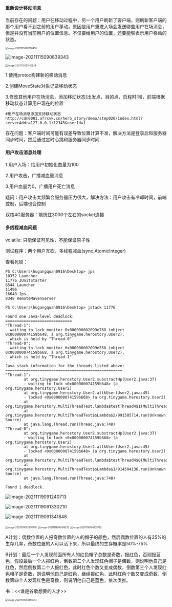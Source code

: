 #### 重新设计移动消息

当前存在的问题：用户在移动过程中，另一个用户刷新了客户端，则刷新客户端的那个用户看不到之前的用户移动，原因是用户重进入场会发送哪些用户在场消息，但是并没有当前用户的位置信息。不仅要给用户的位置，还要能够表示用户移动的状态。

<img src="06.重新设计移动消息.assets/image-20211115090738453.png" alt="image-20211115090738453" style="zoom:50%;" />



![image-20211115090839343](06.重新设计移动消息.assets/image-20211115090839343.png)

<img src="06.重新设计移动消息.assets/image-20211115091010639.png" alt="image-20211115091010639" style="zoom:50%;" />

1.使用protoc构建新的移动消息

2.创建MoveState对象记录移动状态

3.修改其他用户在场消息，添加移动状态(出发点，目的点，启程时间)，前端根据移动状态计算用户现在的位置

```
#用户在场消息添加支持移动状态
http://cdn0001.afrxvk.cn/hero_story/demo/step020/index.html?serverAddr=127.0.0.1:12345&userId=1
```

存在问题：客户端时间可能有误差导致位置计算不准，解决方法是登录后和服务器同步时间，然后通过定时心跳和服务器同步时间

#### 用户攻击消息处理

1.用户入场：给用户初始化血量为100

2.用户攻击，广播减血量消息

3.用户血量为0，广播用户死亡消息

疑问：用户攻击太频繁会服务器压力很大，解决方法：用户攻击有冷却时间，前端控制，后端也会控制

双核4G服务器：能抗住3000个左右的socket连接

#### 多线程减血问题

volatile: 只能保证可见性，不能保证原子性

测试程序：两个用户互砍，多线程减血(sync,AtomicInteger)

查看死锁：
```
PS C:\Users\hugangquan0916\Desktop> jps
10352 Launcher
11776 JUnitStarter
6544 Launcher
11496
16648 Jps
8348 RemoteMavenServer

PS C:\Users\hugangquan0916\Desktop> jstack 11776

Found one Java-level deadlock:
=============================
"Thread-1":
  waiting to lock monitor 0x000000002099e768 (object 0x000000074159b648, a org.tinygame.herostory.User2),
  which is held by "Thread-0"
"Thread-0":
  waiting to lock monitor 0x000000002099e558 (object 0x000000074159b668, a org.tinygame.herostory.User2),
  which is held by "Thread-1"

Java stack information for the threads listed above:
===================================================
"Thread-1":
        at org.tinygame.herostory.User2.substractHp(User2.java:37)
        - waiting to lock <0x000000074159b648> (a org.tinygame.herostory.User2)
        at org.tinygame.herostory.User2.attkUser(User2.java:45)
        - locked <0x000000074159b668> (a org.tinygame.herostory.User2)
        at org.tinygame.herostory.MultiThreadTest.lambda$testThread4$1(MultiThreadTest.java:108)
        at org.tinygame.herostory.MultiThreadTest$$Lambda$2/991505714.run(Unknown Source)
        at java.lang.Thread.run(Thread.java:748)
"Thread-0":
        at org.tinygame.herostory.User2.substractHp(User2.java:37)
        - waiting to lock <0x000000074159b668> (a org.tinygame.herostory.User2)
        at org.tinygame.herostory.User2.attkUser(User2.java:45)
        - locked <0x000000074159b648> (a org.tinygame.herostory.User2)
        at org.tinygame.herostory.MultiThreadTest.lambda$testThread4$0(MultiThreadTest.java:105)
        at org.tinygame.herostory.MultiThreadTest$$Lambda$1/914504136.run(Unknown Source)
        at java.lang.Thread.run(Thread.java:748)

Found 1 deadlock.
```


![image-20211119091240713](06.重新设计移动消息.assets/image-20211119091240713.png)

![image-20211119091330210](06.重新设计移动消息.assets/image-20211119091330210.png)

![image-20211119091341848](06.重新设计移动消息.assets/image-20211119091341848.png)

<img src="06.重新设计移动消息.assets/image-20211119092950770.png" alt="image-20211119092950770" style="zoom:50%;" />

<img src="06.重新设计移动消息.assets/image-20211119093419275.png" alt="image-20211119093419275" style="zoom:50%;" />

<img src="06.重新设计移动消息.assets/image-20211119094935782.png" alt="image-20211119094935782" style="zoom:50%;" />

A计划：偶数位置的人报奇数位置的人的帽子的颜色，然后偶数位置的人有25%的生存几率，奇数位置的人可以活下来，所以最终的生存概率是50%-75%

B计划：最后一个人发现前面所有人的红色帽子总数是奇数，报红色，否则报蓝色，假设最后一个人报红色，倒数第二个人发现红色帽子是偶数，则说明他自己是红色，然后倒数第二个人报红色，此时红色个数又变成偶数，倒数第三个人发现红色帽子是奇数，则说明他自己是红色，继续报红色，此时红色个数又变成奇数，倒数第四个人发现红色是奇数，则说明他自己是蓝色，依次类推。

书：<<谁是谷歌想要的人才>>

<img src="06.重新设计移动消息.assets/image-20211119094656013.png" alt="image-20211119094656013" style="zoom:50%;" />

